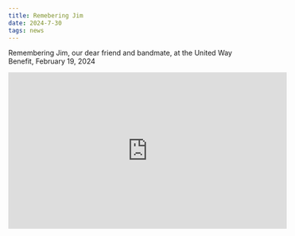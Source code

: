 ```yaml
---
title: Remebering Jim
date: 2024-7-30
tags: news
---
```


Remembering Jim, our dear friend and bandmate, at the United Way Benefit, February 19, 2024

<iframe width="560" height="315" src="https://www.youtube.com/embed/LfNleX8eTRk?si=h98rU0fL0lODzbs1" title="YouTube video player" frameborder="0" allow="accelerometer; autoplay; clipboard-write; encrypted-media; gyroscope; picture-in-picture; web-share" referrerpolicy="strict-origin-when-cross-origin" allowfullscreen></iframe>
